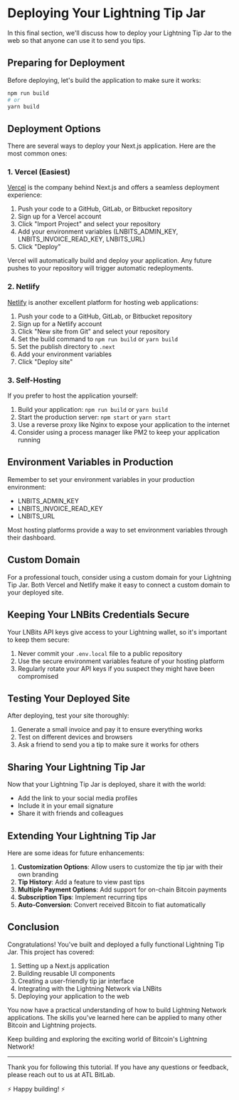 # Deploying Your Lightning Tip Jar

In this final section, we'll discuss how to deploy your Lightning Tip Jar to the web so that anyone can use it to send you tips.

## Preparing for Deployment

Before deploying, let's build the application to make sure it works:

```bash
npm run build
# or
yarn build
```

## Deployment Options

There are several ways to deploy your Next.js application. Here are the most common ones:

### 1. Vercel (Easiest)

[Vercel](https://vercel.com/) is the company behind Next.js and offers a seamless deployment experience:

1. Push your code to a GitHub, GitLab, or Bitbucket repository
2. Sign up for a Vercel account
3. Click "Import Project" and select your repository
4. Add your environment variables (LNBITS_ADMIN_KEY, LNBITS_INVOICE_READ_KEY, LNBITS_URL)
5. Click "Deploy"

Vercel will automatically build and deploy your application. Any future pushes to your repository will trigger automatic redeployments.

### 2. Netlify

[Netlify](https://www.netlify.com/) is another excellent platform for hosting web applications:

1. Push your code to a GitHub, GitLab, or Bitbucket repository
2. Sign up for a Netlify account
3. Click "New site from Git" and select your repository
4. Set the build command to `npm run build` or `yarn build`
5. Set the publish directory to `.next`
6. Add your environment variables
7. Click "Deploy site"

### 3. Self-Hosting

If you prefer to host the application yourself:

1. Build your application: `npm run build` or `yarn build`
2. Start the production server: `npm start` or `yarn start`
3. Use a reverse proxy like Nginx to expose your application to the internet
4. Consider using a process manager like PM2 to keep your application running

## Environment Variables in Production

Remember to set your environment variables in your production environment:

- LNBITS_ADMIN_KEY
- LNBITS_INVOICE_READ_KEY
- LNBITS_URL

Most hosting platforms provide a way to set environment variables through their dashboard.

## Custom Domain

For a professional touch, consider using a custom domain for your Lightning Tip Jar. Both Vercel and Netlify make it easy to connect a custom domain to your deployed site.

## Keeping Your LNBits Credentials Secure

Your LNBits API keys give access to your Lightning wallet, so it's important to keep them secure:

1. Never commit your `.env.local` file to a public repository
2. Use the secure environment variables feature of your hosting platform
3. Regularly rotate your API keys if you suspect they might have been compromised

## Testing Your Deployed Site

After deploying, test your site thoroughly:

1. Generate a small invoice and pay it to ensure everything works
2. Test on different devices and browsers
3. Ask a friend to send you a tip to make sure it works for others

## Sharing Your Lightning Tip Jar

Now that your Lightning Tip Jar is deployed, share it with the world:

- Add the link to your social media profiles
- Include it in your email signature
- Share it with friends and colleagues

## Extending Your Lightning Tip Jar

Here are some ideas for future enhancements:

1. **Customization Options**: Allow users to customize the tip jar with their own branding
2. **Tip History**: Add a feature to view past tips
3. **Multiple Payment Options**: Add support for on-chain Bitcoin payments
4. **Subscription Tips**: Implement recurring tips
5. **Auto-Conversion**: Convert received Bitcoin to fiat automatically

## Conclusion

Congratulations! You've built and deployed a fully functional Lightning Tip Jar. This project has covered:

1. Setting up a Next.js application
2. Building reusable UI components
3. Creating a user-friendly tip jar interface
4. Integrating with the Lightning Network via LNBits
5. Deploying your application to the web

You now have a practical understanding of how to build Lightning Network applications. The skills you've learned here can be applied to many other Bitcoin and Lightning projects.

Keep building and exploring the exciting world of Bitcoin's Lightning Network!

---

Thank you for following this tutorial. If you have any questions or feedback, please reach out to us at ATL BitLab.

⚡ Happy building! ⚡